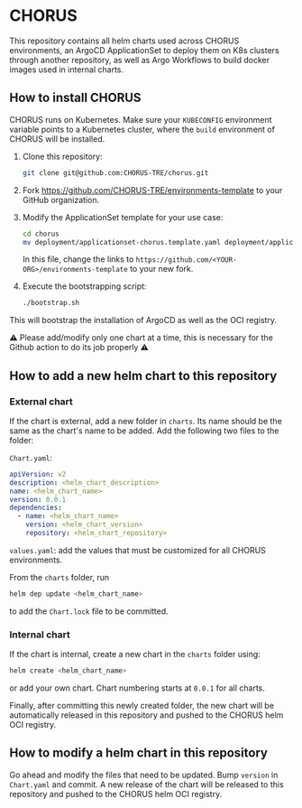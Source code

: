 # CHORUS
This repository contains all helm charts used across CHORUS environments,
an ArgoCD ApplicationSet to deploy them on K8s clusters through another repository,
as well as Argo Workflows to build docker images used in internal charts.

## How to install CHORUS

CHORUS runs on Kubernetes. Make sure your `KUBECONFIG` environment variable points to a Kubernetes cluster, where the `build` environment of CHORUS will be installed.

1. Clone this repository:
   ```bash
   git clone git@github.com:CHORUS-TRE/chorus.git
   ```
2. Fork https://github.com/CHORUS-TRE/environments-template to your GitHub organization.
3. Modify the ApplicationSet template for your use case:
   ```bash
   cd chorus
   mv deployment/applicationset-chorus.template.yaml deployment/applicationset-chorus.yaml
   ```
   In this file, change the links to `https://github.com/<YOUR-ORG>/environments-template` to your new fork.
   
4. Execute the bootstrapping script:
   ```bash
   ./bootstrap.sh
   ```
This will bootstrap the installation of ArgoCD as well as the OCI registry.



:warning: Please add/modify only one chart at a time, this is necessary for the Github action to do its job properly :warning:

## How to add a new helm chart to this repository

### External chart
If the chart is external, add a new folder in `charts`. Its name should be the same as the chart's name to be added.
Add the following two files to the folder:

`Chart.yaml`:
```yaml
apiVersion: v2
description: <helm_chart_description>
name: <helm_chart_name>
version: 0.0.1
dependencies:
  - name: <helm_chart_name>
    version: <helm_chart_version>
    repository: <helm_chart_repository>
```

`values.yaml`: add the values that must be customized for all CHORUS environments.

From the `charts` folder, run
```bash
helm dep update <helm_chart_name>
```
to add the `Chart.lock` file to be committed.

### Internal chart

If the chart is internal, create a new chart in the `charts` folder using:

```bash
helm create <helm_chart_name>
```
or add your own chart. Chart numbering starts at `0.0.1` for all charts.
 
Finally, after committing this newly created folder, the new chart will be automatically released in this repository and pushed to the CHORUS helm OCI registry.

## **How to modify a helm chart in this repository**

Go ahead and modify the files that need to be updated. Bump `version` in `Chart.yaml` and commit. A new release of the chart will be released to this repository and pushed to the CHORUS helm OCI registry.
